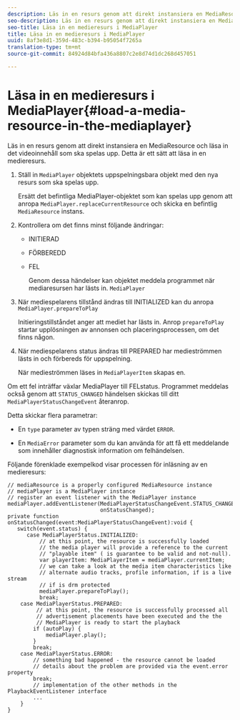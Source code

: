 ```yaml
---
description: Läs in en resurs genom att direkt instansiera en MediaResource och läsa in det videoinnehåll som ska spelas upp. Detta är ett sätt att läsa in en medieresurs.
seo-description: Läs in en resurs genom att direkt instansiera en MediaResource och läsa in det videoinnehåll som ska spelas upp. Detta är ett sätt att läsa in en medieresurs.
seo-title: Läsa in en medieresurs i MediaPlayer
title: Läsa in en medieresurs i MediaPlayer
uuid: 8af3e8d1-359d-483c-b394-b95054f7265a
translation-type: tm+mt
source-git-commit: 84924d84bfa436a8807c2e8d74d1dc268d457051

---
```



# Läsa in en medieresurs i MediaPlayer{#load-a-media-resource-in-the-mediaplayer}

Läs in en resurs genom att direkt instansiera en MediaResource och läsa in det videoinnehåll som ska spelas upp. Detta är ett sätt att läsa in en medieresurs.

1. Ställ in `MediaPlayer` objektets uppspelningsbara objekt med den nya resurs som ska spelas upp.

   Ersätt det befintliga MediaPlayer-objektet som kan spelas upp genom att anropa `MediaPlayer.replaceCurrentResource` och skicka en befintlig `MediaResource` instans.

1. Kontrollera om det finns minst följande ändringar:

   * INITIERAD
   * FÖRBEREDD
   * FEL

      Genom dessa händelser kan objektet meddela programmet när mediaresursen har lästs in. `MediaPlayer`

1. När mediespelarens tillstånd ändras till INITIALIZED kan du anropa `MediaPlayer.prepareToPlay`

   Initieringstillståndet anger att mediet har lästs in. Anrop `prepareToPlay` startar upplösningen av annonsen och placeringsprocessen, om det finns någon.

1. När mediespelarens status ändras till PREPARED har medieströmmen lästs in och förbereds för uppspelning.

   När medieströmmen läses in `MediaPlayerItem` skapas en.

Om ett fel inträffar växlar MediaPlayer till FELstatus. Programmet meddelas också genom att `STATUS_CHANGED` händelsen skickas till ditt `MediaPlayerStatusChangeEvent` återanrop.

Detta skickar flera parametrar:
* En `type` parameter av typen sträng med värdet `ERROR`.

* En `MediaError` parameter som du kan använda för att få ett meddelande som innehåller diagnostisk information om felhändelsen.


<!--<a id="example_3774607C6F08473282CF0CB7F3D82373"></a>-->

Följande förenklade exempelkod visar processen för inläsning av en medieresurs:

```
// mediaResource is a properly configured MediaResource instance 
// mediaPlayer is a MediaPlayer instance 
// register an event listener with the MediaPlayer instance 
mediaPlayer.addEventListener(MediaPlayerStatusChangeEvent.STATUS_CHANGED,  
                             onStatusChanged); 
private function onStatusChanged(event:MediaPlayerStatusChangeEvent):void { 
   switch(event.status) { 
      case MediaPlayerStatus.INITIALIZED: 
          // at this point, the resource is successfully loaded 
          // the media player will provide a reference to the current 
          // "playable item" ( is guarantee to be valid and not-null). 
          var playerItem: MediaPlayerItem = mediaPlayer.currentItem; 
          // we can take a look at the media item characteristics like 
          // alternate audio tracks, profile information, if is a live stream 
          // if is drm protected 
          mediaPlayer.prepareToPlay(); 
          break; 
    case MediaPlayerStatus.PREPARED: 
         // at this point, the resource is successfully processed all  
         // advertisement placements have been executed and the the  
         // MediaPlayer is ready to start the playback 
        if (autoPlay) { 
            mediaPlayer.play(); 
        } 
        break; 
    case MediaPlayerStatus.ERROR: 
        // something bad happened - the resource cannot be loaded 
        // details about the problem are provided via the event.error property 
        break; 
        // implementation of the other methods in the PlaybackEventListener interface 
        ... 
    } 
}
```
